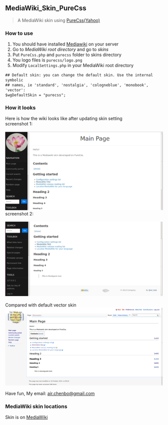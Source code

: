 ## MediaWiki_Skin_PureCss ##

> A MediaWiki skin using [PureCss(Yahoo)](http://purecss.io/)

### How to use ###
1. You should have installed [Mediawiki](http://www.mediawiki.org/wiki/MediaWiki) on your server<br>
2. Go to *MediaWiki root directory* and go to *skins*<br>
3. Put ```PureCss.php``` and ```purecss``` folder to skins directory<br>
4. You logo files is ```purecss/logo.png```
5. Modify ```LocalSettings.php``` in your MediaWiki root directory<br>

```lang="php"
## Default skin: you can change the default skin. Use the internal symbolic
## names, ie 'standard', 'nostalgia', 'cologneblue', 'monobook', 'vector':
$wgDefaultSkin = "purecss";

```

### How it looks ###

Here is how the wiki looks like after updating skin setting<br>
screenshot 1: <br><br>
![](img/PureCss1.png) <br>
screenshot 2: <br><br>
![](img/PureCss2.png) <br>
<br>
Compared with default vector skin<br>
![](img/vector.png) <br>


Have fun, My email: air.chenbo@gmail.com 

### MediaWiki skin locations ### 
Skin is on [MediaWiki](https://www.mediawiki.org/wiki/Skin:PureCss)
